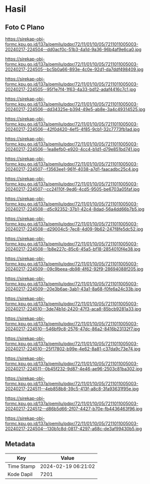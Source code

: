 # Hasil

## Foto C Plano

https://sirekap-obj-formc.kpu.go.id/137a/pemilu/pdpr/72/11/01/10/05/7211011005003-20240217-224504--dd0acf0c-51b3-4a1d-9a36-96b4af9e6ca0.jpg

https://sirekap-obj-formc.kpu.go.id/137a/pemilu/pdpr/72/11/01/10/05/7211011005003-20240217-224505--bc5b0a66-893e-4c0e-92d1-da7ddf498409.jpg

https://sirekap-obj-formc.kpu.go.id/137a/pemilu/pdpr/72/11/01/10/05/7211011005003-20240217-224505--95f1e7f4-1f63-4a33-bd12-adaf4416c7c1.jpg

https://sirekap-obj-formc.kpu.go.id/137a/pemilu/pdpr/72/11/01/10/05/7211011005003-20240217-224506--dd34325e-b394-49e5-ab8e-3a4c49314525.jpg

https://sirekap-obj-formc.kpu.go.id/137a/pemilu/pdpr/72/11/01/10/05/7211011005003-20240217-224506--42f0d420-4ef5-4f85-9cb1-32c7773fb1ad.jpg

https://sirekap-obj-formc.kpu.go.id/137a/pemilu/pdpr/72/11/01/10/05/7211011005003-20240217-224506--1ea8efb0-e920-4cc4-b1d1-d79e851bd741.jpg

https://sirekap-obj-formc.kpu.go.id/137a/pemilu/pdpr/72/11/01/10/05/7211011005003-20240217-224507--f3563ee1-961f-4038-a7d1-faacadbc25c4.jpg

https://sirekap-obj-formc.kpu.go.id/137a/pemilu/pdpr/72/11/01/10/05/7211011005003-20240217-224507--cc24110f-9ed6-4cd5-9505-be6703a05faf.jpg

https://sirekap-obj-formc.kpu.go.id/137a/pemilu/pdpr/72/11/01/10/05/7211011005003-20240217-224508--d5c92352-37b1-42c4-8dad-56a4dd66b7b5.jpg

https://sirekap-obj-formc.kpu.go.id/137a/pemilu/pdpr/72/11/01/10/05/7211011005003-20240217-224508--d29004c5-7ec8-4d09-9b62-247f8fe5dc52.jpg

https://sirekap-obj-formc.kpu.go.id/137a/pemilu/pdpr/72/11/01/10/05/7211011005003-20240217-224508--1b8e227c-85c6-45a5-bf18-2854010f4e38.jpg

https://sirekap-obj-formc.kpu.go.id/137a/pemilu/pdpr/72/11/01/10/05/7211011005003-20240217-224509--09c9beea-db98-4f62-92f9-28694088f205.jpg

https://sirekap-obj-formc.kpu.go.id/137a/pemilu/pdpr/72/11/01/10/05/7211011005003-20240217-224509--20e3b6ae-3ab1-43a1-8a68-f0fe6a24c33b.jpg

https://sirekap-obj-formc.kpu.go.id/137a/pemilu/pdpr/72/11/01/10/05/7211011005003-20240217-224510--3de74b1d-2420-47f3-aca8-85bcb9281a33.jpg

https://sirekap-obj-formc.kpu.go.id/137a/pemilu/pdpr/72/11/01/10/05/7211011005003-20240217-224510--546bf9c8-2576-47dc-86a2-8416b23132f7.jpg

https://sirekap-obj-formc.kpu.go.id/137a/pemilu/pdpr/72/11/01/10/05/7211011005003-20240217-224510--25f17802-b99e-4e62-8a81-c37da9c73e74.jpg

https://sirekap-obj-formc.kpu.go.id/137a/pemilu/pdpr/72/11/01/10/05/7211011005003-20240217-224511--0b45f232-9d87-4e46-ae96-2503c81ba302.jpg

https://sirekap-obj-formc.kpu.go.id/137a/pemilu/pdpr/72/11/01/10/05/7211011005003-20240217-224511--4eb858b8-39c5-413f-a8c8-3fa93631f95e.jpg

https://sirekap-obj-formc.kpu.go.id/137a/pemilu/pdpr/72/11/01/10/05/7211011005003-20240217-224512--d86b5d66-2f07-4427-b70e-fb4436463f96.jpg

https://sirekap-obj-formc.kpu.go.id/137a/pemilu/pdpr/72/11/01/10/05/7211011005003-20240217-224504--130b1c8d-0817-4297-a68c-de3af99430b5.jpg


## Metadata

| Key        | Value               |
| ---------- | ------------------- |
| Time Stamp | 2024-02-19 06:21:02 |
| Kode Dapil | 7201                |




